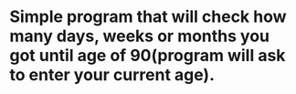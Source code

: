 # Simple program that will check how many days, weeks or months you got until age of 90(program will ask to enter your current age).